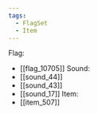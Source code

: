 ```yaml
---
tags:
  - FlagSet
  - Item
---
```

Flag:
- [[flag_10705]]
Sound:
- [[sound_44]]
- [[sound_43]]
- [[sound_17]]
Item:
- [[item_507]]
